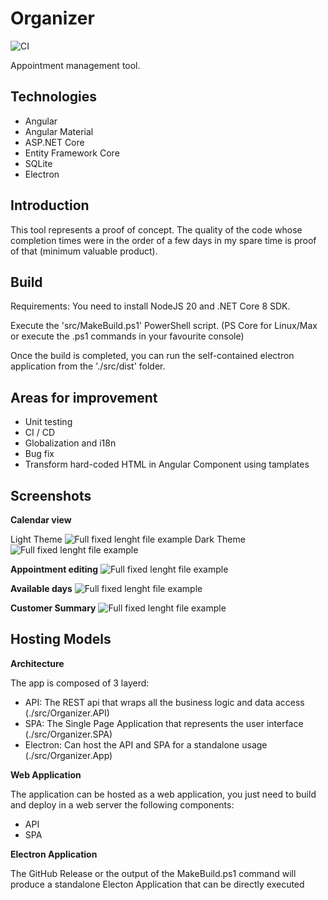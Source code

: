# Organizer
![CI](https://github.com/liguori/organizer/workflows/CI/badge.svg)

Appointment management tool. 

 ## Technologies

- Angular
- Angular Material
- ASP.NET Core
- Entity Framework Core
- SQLite
- Electron

## Introduction

This tool represents a proof of concept. The quality of the code whose completion times were in the order of a few days in my spare time is proof of that (minimum valuable product).

## Build

Requirements: You need to install NodeJS 20 and .NET Core 8 SDK.

Execute the 'src/MakeBuild.ps1' PowerShell script. (PS Core for Linux/Max or execute the .ps1 commands in your favourite console)

Once the build is completed, you can run the self-contained electron application from the './src/dist' folder.

## Areas for improvement

- Unit testing
- CI / CD
- Globalization and i18n
- Bug fix
- Transform hard-coded HTML in Angular Component using tamplates


## Screenshots

**Calendar view**

Light Theme
![Full fixed lenght file example](docs/CalendarView.png)
Dark Theme
![Full fixed lenght file example](docs/CalendarView_Dark.png)

**Appointment editing**
![Full fixed lenght file example](docs/AppointmentEditing.png)

**Available days**
![Full fixed lenght file example](docs/AvailableDays.png)

**Customer Summary**
![Full fixed lenght file example](docs/CustomerSummary.png)

## Hosting Models
**Architecture**

The app is composed of 3 layerd:
- API: The REST api that wraps all the business logic and data access (./src/Organizer.API)
- SPA: The Single Page Application that represents the user interface (./src/Organizer.SPA)
- Electron: Can host the API and SPA for a standalone usage (./src/Organizer.App)

**Web Application**

The application can be hosted as a web application, you just need to build and deploy in a web server the following components:
- API
- SPA

**Electron Application**

The GitHub Release or the output of the MakeBuild.ps1 command will produce a standalone Electon Application that can be directly executed 

